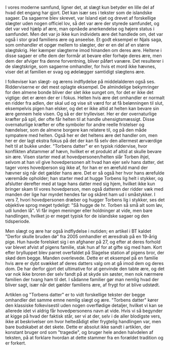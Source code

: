 I vores moderne samfund, ligner det, at slægt kun betyder en lille del
af hvad det engang har gjort. Det kan især ses i tekster som de
islandske sagaer. Da sagaerne blev skrevet, var Island ejet og drevet af
forskellige slægter uden nogen officiel lov, så det var ære der styrede
samfundet, og det var ved hjælp af ære, man opnåede anerkendelse og
højere status i samfundet. Men det var jo ikke kun individets ære det
handlede om, det var også i stor grad familiens ære og anseelse. Et godt
eksempel er Njals saga, som omhandler et opgør mellem to slægter, der er
en del af en større slægtskrig. Her kæmper slægterne imod hinanden om
deres ære. Heltene i disse sagaer er ofte dem der formår at bevare eller
forhøje deres ære, men dem der afviger fra denne forventning, bliver
påført vanære. Det resulterer i de slægtskrige, som sagaerne omhandler,
for hvis et mord ikke hævnes, viser det at familien er svag og ødelægger
samtidigt slægtens ære.

I folkeviser kan slægt- og ærens indflydelse på middelalderen også ses.
Ridderviserne er det mest oplagte eksempel. De almindelige bekymringer
for den almene bonde bliver der slet ikke sunget om, for det er ikke det
vigtige: det er æren der er i fokus. Helten hvis ære det omhandler er
normalt en ridder fra adlen, der skal ud og vise sit værd for at få
belønningen til slut, eksempelvis pigen han elsker, og det er ikke altid
at helten kan bevare sin ære gennem hele visen. Og så er der
trylleviser. Her er der overnaturlige kræfter på spil, der ofte får
helten til at handle uhensigtsmæssigt. Disse overnaturlige kræfter er
ofte symboler for andre reelle fristelser og hændelser, som de almene
borgere kan relatere til, og på den måde sympatere med helten. Også her
er det heltens ære det handler om, men her er der lagt ekstra fokus på
det der kan få selv den allermest ærværdige helt til at bukke under.
"Torbens datter" er en typisk riddervise, hvor konflikten afstammer af
hævn, hvilket er et produkt af altid at skulle bevare sin ære. Visen
starter med at hovedpersonen/helten slår Torben ihjel, selvom at han vil
give hovedpersonen alt hvad han ejer selv hans datter, det tager vores
hovedperson sig ikke af, for han er en ærefuld mand der hævner sig når
det gælder hans ære. Det er så også her hvor hans ærefulde væremåde
opholder; han starter med at hugge Torbens lig helt i stykker, og
afslutter derefter med at tage hans datter med sig hjem, hvilket ikke
kun bringer skam til vores hovedperson, men også datteren der ridder væk
med manden der lige har myrdet hendes far og skåret ham ud i småstykker.
I vers 7, hvori hovedpersonen dræber og hugger Torbens lig i stykker,
ses det objektive sprog meget tydeligt: "Så hugge de hr. Torben så små
alt som løv, udi lunden lå". Vi får ingen meninger eller holdninger at
vide, men bare handlingen, hvilket jo er meget typisk for de islandske
sagaer og den tidsperiode.

Men slægt og ære har også indflydelse i nutiden; en artikel i BT kaldet
"Derfor skulle bruden dø" fra 2005 omhandler et æresdrab på en 19-årig
pige. Hun havde forelsket sig i en afghaner på 27, og efter at deres
forhold var blevet afvist af pigens familie, stak hun af for at gifte
sig med ham. Kort efter brylluppet blev parret overfaldet på Slagelse
station af pigens bror, der skød dem begge. Manden overlevede. Dette er
et eksempel på en familie hvis ære er dybt svækket af deres datters valg
om at gå imod dem og deres dom. De har derfor gjort det ultimative for
at genvinde den tabte ære, og det var nok ikke broren der selv fandt på
at skyde sin søster, men nok nærmere familien der tvang ham til det. I
sådanne familier gør man nemlig hvad der bliver sagt, især når det
gælder familiens ære, af frygt for at blive udstødt.

Artiklen og "Torbens datter" er to vidt forskellige tekster der begge
omhandler det samme emne nemlig slægt og ære. "Torbens datter" kører den
klassiske folkevisestil uden nogen overflødige detaljer, hvilket vi kan
se allerede idet vi aldrig får hovedpersonens navn at vide. Hvis vi så
begynder at kigge på hvad der faktisk står, ser vi at der, selv i de
aller blodigste vers, ikke at beskrivelser om hvor heltedådigt eller
frygtelig handlingen var, men bare budskabet at det skete. Dette er
absolut ikke sandt i artiklen, der konstant bruger ord som "tragedie",
og bruger hele anden halvdelen af teksten, på at forklare hvordan at
dette stammer fra en forældet tradition og er forkert.
